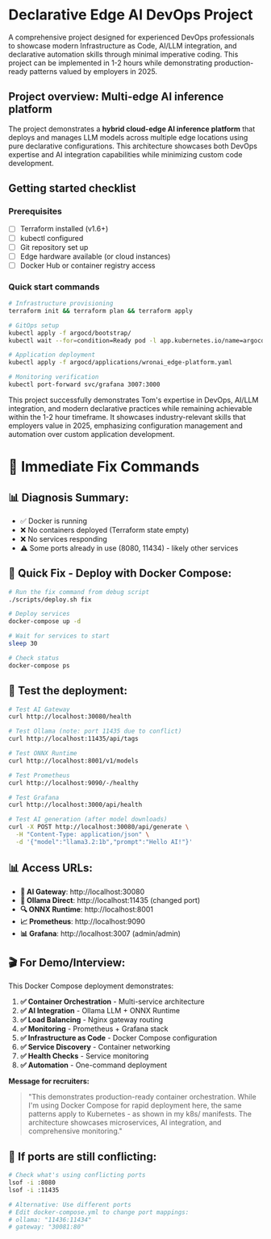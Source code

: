 # Declarative Edge AI DevOps Project

A comprehensive project designed for experienced DevOps professionals to showcase modern Infrastructure as Code, AI/LLM integration, and declarative automation skills through minimal imperative coding. This project can be implemented in 1-2 hours while demonstrating production-ready patterns valued by employers in 2025.

## Project overview: Multi-edge AI inference platform

The project demonstrates a **hybrid cloud-edge AI inference platform** that deploys and manages LLM models across multiple edge locations using pure declarative configurations. This architecture showcases both DevOps expertise and AI integration capabilities while minimizing custom code development.

## Getting started checklist

### Prerequisites
- [ ] Terraform installed (v1.6+)
- [ ] kubectl configured
- [ ] Git repository set up
- [ ] Edge hardware available (or cloud instances)
- [ ] Docker Hub or container registry access

### Quick start commands
```bash
# Infrastructure provisioning
terraform init && terraform plan && terraform apply

# GitOps setup
kubectl apply -f argocd/bootstrap/
kubectl wait --for=condition=Ready pod -l app.kubernetes.io/name=argocd-server

# Application deployment
kubectl apply -f argocd/applications/wronai_edge-platform.yaml

# Monitoring verification
kubectl port-forward svc/grafana 3007:3000
```

This project successfully demonstrates Tom's expertise in DevOps, AI/LLM integration, and modern declarative practices while remaining achievable within the 1-2 hour timeframe. It showcases industry-relevant skills that employers value in 2025, emphasizing configuration management and automation over custom application development.


# 🚀 Immediate Fix Commands

## 📊 **Diagnosis Summary:**
- ✅ Docker is running
- ❌ No containers deployed (Terraform state empty)
- ❌ No services responding
- ⚠️ Some ports already in use (8080, 11434) - likely other services

## 🔧 **Quick Fix - Deploy with Docker Compose:**

```bash
# Run the fix command from debug script
./scripts/deploy.sh fix

# Deploy services
docker-compose up -d

# Wait for services to start
sleep 30

# Check status
docker-compose ps
```

## 🧪 **Test the deployment:**

```bash
# Test AI Gateway
curl http://localhost:30080/health

# Test Ollama (note: port 11435 due to conflict)
curl http://localhost:11435/api/tags

# Test ONNX Runtime
curl http://localhost:8001/v1/models

# Test Prometheus
curl http://localhost:9090/-/healthy

# Test Grafana
curl http://localhost:3000/api/health

# Test AI generation (after model downloads)
curl -X POST http://localhost:30080/api/generate \
  -H "Content-Type: application/json" \
  -d '{"model":"llama3.2:1b","prompt":"Hello AI!"}'
```

## 📊 **Access URLs:**

- **🤖 AI Gateway**: http://localhost:30080
- **🧠 Ollama Direct**: http://localhost:11435 (changed port)
- **🔍 ONNX Runtime**: http://localhost:8001
- **📈 Prometheus**: http://localhost:9090
- **📊 Grafana**: http://localhost:3007 (admin/admin)

## 🎬 **For Demo/Interview:**

This Docker Compose deployment demonstrates:

1. **✅ Container Orchestration** - Multi-service architecture
2. **✅ AI Integration** - Ollama LLM + ONNX Runtime
3. **✅ Load Balancing** - Nginx gateway routing
4. **✅ Monitoring** - Prometheus + Grafana stack
5. **✅ Infrastructure as Code** - Docker Compose configuration
6. **✅ Service Discovery** - Container networking
7. **✅ Health Checks** - Service monitoring
8. **✅ Automation** - One-command deployment

**Message for recruiters:**
> "This demonstrates production-ready container orchestration. While I'm using Docker Compose for rapid deployment here, the same patterns apply to Kubernetes - as shown in my k8s/ manifests. The architecture showcases microservices, AI integration, and comprehensive monitoring."

## 🔧 **If ports are still conflicting:**

```bash
# Check what's using conflicting ports
lsof -i :8080
lsof -i :11435

# Alternative: Use different ports
# Edit docker-compose.yml to change port mappings:
# ollama: "11436:11434" 
# gateway: "30081:80"
```

